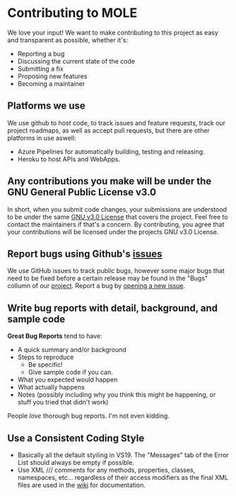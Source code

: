 # Contributing to MOLE
We love your input! We want to make contributing to this project as easy and transparent as possible, whether it's:

- Reporting a bug
- Discussing the current state of the code
- Submitting a fix
- Proposing new features
- Becoming a maintainer

## Platforms we use
We use github to host code, to track issues and feature requests, track our project roadmaps, as well as accept pull requests, but there are other platforms in use aswell:
- Azure Pipelines for automatically building, testing and releasing.
- Heroku to host APIs and WebApps.

## Any contributions you make will be under the GNU General Public License v3.0
In short, when you submit code changes, your submissions are understood to be under the same [GNU v3.0 License](/LICENSE.md) that covers the project. Feel free to contact the maintainers if that's a concern.
By contributing, you agree that your contributions will be licensed under the projects GNU v3.0 License.

## Report bugs using Github's [issues](../../issues)
We use GitHub issues to track public bugs, however some major bugs that need to be fixed before a certain release may be found in the "Bugs" collumn of our [project](../..//projects).
Report a bug by [opening a new issue](../../issues/new/choose).

## Write bug reports with detail, background, and sample code
**Great Bug Reports** tend to have:

- A quick summary and/or background
- Steps to reproduce
  - Be specific!
  - Give sample code if you can.
- What you expected would happen
- What actually happens
- Notes (possibly including why you think this might be happening, or stuff you tried that didn't work)

People *love* thorough bug reports. I'm not even kidding.

## Use a Consistent Coding Style
* Basically all the default styiling in VS19. The "Messages" tab of the Error List should always be empty if possible.
* Use XML /// comments for any methods, properties, classes, namespaces, etc... regardless of their access modifiers as the final XML files are used in the [wiki](../../wiki) for documentation.
